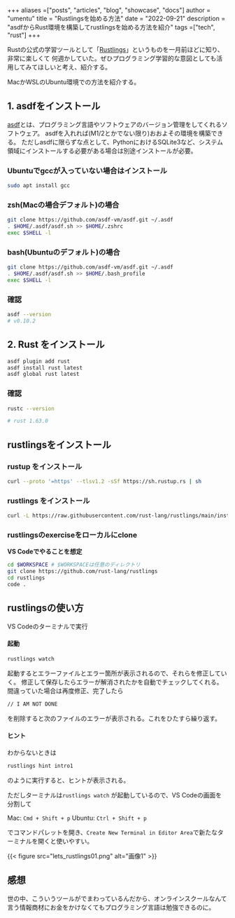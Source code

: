 +++
aliases =["posts", "articles", "blog", "showcase", "docs"]
author = "umentu"
title = "Rustlingsを始める方法"
date = "2022-09-21"
description = "asdfからRust環境を構築してrustlingsを始める方法を紹介"
tags =["tech", "rust"]
+++

Rustの公式の学習ツールとして「[Rustlings](https://github.com/rust-lang/rustlings)」というものを一月前ほどに知り、非常に楽しくて
何週かしていた。ぜひプログラミング学習的な意図としても活用してみてほしいと考え、紹介する。

MacかWSLのUbuntu環境での方法を紹介する。


## 1. asdfをインストール

[asdf](https://asdf-vm.com/)とは、プログラミング言語やソフトウェアのバージョン管理をしてくれるソフトウェア。
asdfを入れれば(M1/2とかでない限り)おおよその環境を構築できる。
ただしasdfに限らずな点として、PythonにおけるSQLite3など、システム領域にインストールする必要がある場合は別途インストールが必要。

### Ubuntuでgccが入っていない場合はインストール

```bash
sudo apt install gcc
```

### zsh(Macの場合デフォルト)の場合

```sh
git clone https://github.com/asdf-vm/asdf.git ~/.asdf 
. $HOME/.asdf/asdf.sh >> $HOME/.zshrc
exec $SHELL -l
```

### bash(Ubuntuのデフォルト)の場合

```sh
git clone https://github.com/asdf-vm/asdf.git ~/.asdf 
. $HOME/.asdf/asdf.sh >> $HOME/.bash_profile
exec $SHELL -l
```

### 確認

```sh
asdf --version
# v0.10.2
```

## 2. Rust をインストール

```sh
asdf plugin add rust
asdf install rust latest
asdf global rust latest
```

### 確認

```sh
rustc --version

# rust 1.63.0
```

## rustlingsをインストール

### rustup をインストール

```sh
curl --proto '=https' --tlsv1.2 -sSf https://sh.rustup.rs | sh
```

### rustlings をインストール

```sh
curl -L https://raw.githubusercontent.com/rust-lang/rustlings/main/install.sh | bash
```

### rustlingsのexerciseをローカルにclone

**VS Codeでやることを想定**
```sh
cd $WORKSPACE # $WORKSPACEは任意のディレクトリ
git clone https://github.com/rust-lang/rustlings
cd rustlings
code .
```

## rustlingsの使い方

VS Codeのターミナルで実行

#### 起動
```sh
rustlings watch
```

起動するとエラーファイルとエラー箇所が表示されるので、それらを修正していく。
修正して保存したらエラーが解消されたかを自動でチェックしてくれる。
間違っていた場合は再度修正、完了したら

```sh
// I AM NOT DONE
```
を削除すると次のファイルのエラーが表示される。これをひたすら繰り返す。


#### ヒント

わからないときは
```sh
rustlings hint intro1
```

のように実行すると、ヒントが表示される。

ただしターミナルは`rustlings watch` が起動しているので、VS Codeの画面を分割して

Mac: `Cmd + Shift + p`
Ubuntu: `Ctrl + Shift + p`

でコマンドパレットを開き、`Create New Terminal in Editor Area`で新たなターミナルを開くと使いやすい。


{{< figure src="lets_rustlings01.png" alt="画像1" >}}


## 感想

世の中、こういうツールがでまわっているんだから、オンラインスクールなんて言う情報商材にお金をかけなくてもプログラミング言語は勉強できるのに。




